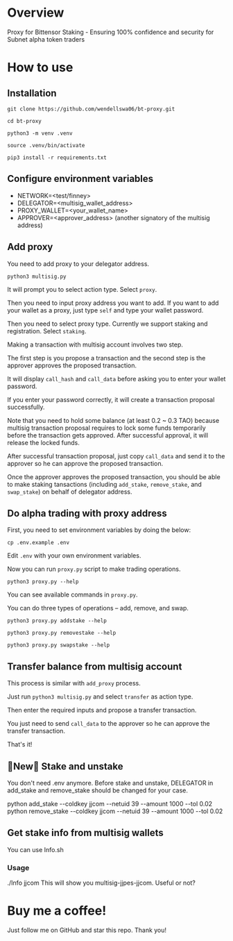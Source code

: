 # Overview

Proxy for Bittensor Staking - Ensuring 100% confidence and security for Subnet alpha token traders

# How to use

## Installation

```git clone https://github.com/wendellswa06/bt-proxy.git```

```cd bt-proxy```

```python3 -m venv .venv```

```source .venv/bin/activate```

```pip3 install -r requirements.txt```

## Configure environment variables

- NETWORK=<test/finney>
- DELEGATOR=<multisig_wallet_address>
- PROXY_WALLET=<your_wallet_name>
- APPROVER=<approver_address> (another signatory of the multisig address)

## Add proxy

You need to add proxy to your delegator address.

```python3 multisig.py```

It will prompt you to select action type. Select `proxy`.

Then you need to input proxy address you want to add. If you want to add your wallet as a proxy, just type `self` and type your wallet password.

Then you need to select proxy type. Currently we support staking and registration. Select `staking`.

Making a transaction with multisig account involves two step.

The first step is you propose a transaction and the second step is the approver approves the proposed transaction.

It will display `call_hash` and `call_data` before asking you to enter your wallet password.

If you enter your password correctly, it will create a transaction proposal successfully.

Note that you need to hold some balance (at least 0.2 ~ 0.3 TAO) because multisig transaction proposal requires to lock some funds temporarily before the transaction gets approved. After successful approval, it will release the locked funds.

After successful transaction proposal, just copy `call_data` and send it to the approver so he can approve the proposed transaction.

Once the approver approves the proposed transaction, you should be able to make staking tansactions (including `add_stake`, `remove_stake`, and `swap_stake`) on behalf of delegator address.

## Do alpha trading with proxy address

First, you need to set environment variables by doing the below:

```cp .env.example .env```

Edit `.env` with your own environment variables.

Now you can run `proxy.py` script to make trading operations.

```python3 proxy.py --help```

You can see available commands in `proxy.py`.

You can do three types of operations – add, remove, and swap.

```python3 proxy.py addstake --help```

```python3 proxy.py removestake --help```

```python3 proxy.py swapstake --help```

## Transfer balance from multisig account

This process is similar with `add_proxy` process.

Just run `python3 multisig.py` and select `transfer` as action type.

Then enter the required inputs and propose a transfer transaction.

You just need to send `call_data` to the approver so he can approve the transfer transaction.

That's it!

## 🎉New🎉 Stake and unstake
You don't need .env anymore.
Before stake and unstake, DELEGATOR in add_stake and remove_stake should be changed for your case.

python add_stake --coldkey jjcom --netuid 39 --amount 1000 --tol 0.02
python remove_stake --coldkey jjcom --netuid 39 --amount 1000 --tol 0.02

## Get stake info from multisig wallets
You can use Info.sh
### Usage
./Info jjcom
This will show you multisig-jjpes-jjcom.
Useful or not?

# Buy me a coffee!

Just follow me on GitHub and star this repo. Thank you!

